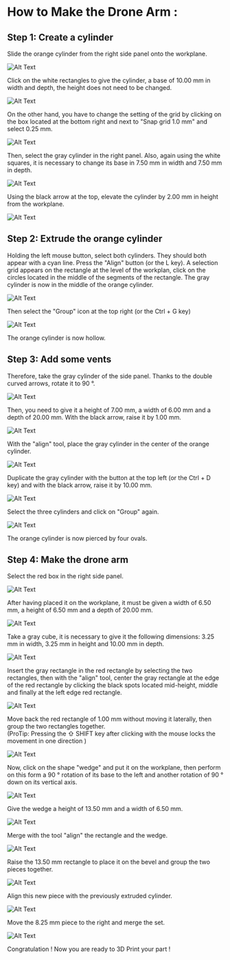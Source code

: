 # **How to Make the Drone Arm :**

## **Step 1: Create a cylinder**

Slide the orange cylinder from the right side panel onto the workplane.

![Alt Text](Gifs/01.gif)

Click on the white rectangles to give the cylinder, a base of 10.00 mm in width and depth, the height does not need to be changed.

![Alt Text](Gifs/02.gif)

On the other hand, you have to change the setting of the grid by clicking on the box located at the bottom right and next to
"Snap grid 1.0 mm" and select 0.25 mm.

![Alt Text](Gifs/03-3.gif)

Then, select the gray cylinder in the right panel.
Also, again using the white squares, it is necessary to change its base in 7.50 mm in width and 7.50 mm in depth.

![Alt Text](Gifs/04.gif)

Using the black arrow at the top, elevate the cylinder by 2.00 mm in height from the workplane.

![Alt Text](Gifs/05-2.gif)


## **Step 2: Extrude the orange cylinder**

Holding the left mouse button, select both cylinders.
They should both appear with a cyan line.
Press the "Align" button (or the L key).
A selection grid appears on the rectangle at the level of the workplan, click on the circles located in the middle of the segments of the rectangle. The gray cylinder is now in the middle of the orange cylinder.

![Alt Text](Gifs/06.gif)

Then select the "Group" icon at the top right (or the Ctrl + G key)

![Alt Text](Gifs/07.gif)

The orange cylinder is now hollow.


## **Step 3: Add some vents**

Therefore, take the gray cylinder of the side panel.
Thanks to the double curved arrows, rotate it to 90 °.

![Alt Text](Gifs/08.gif)

Then, you need to give it a height of 7.00 mm, a width of 6.00 mm and a depth of 20.00 mm.
With the black arrow, raise it by 1.00 mm.

![Alt Text](Gifs/09.gif)

With the "align" tool, place the gray cylinder in the center of the orange cylinder.

![Alt Text](Gifs/10.gif)

Duplicate the gray cylinder with the button at the top left (or the Ctrl + D key) and with the black arrow, raise it by 10.00 mm.

![Alt Text](Gifs/11.gif)

Select the three cylinders and click on "Group" again.

![Alt Text](Gifs/12.gif)

The orange cylinder is now pierced by four ovals.


## **Step 4: Make the drone arm**

Select the red box in the right side panel.

![Alt Text](Gifs/13.gif)

After having placed it on the workplane, it must be given a width of 6.50 mm, a height of 6.50 mm and a depth of 20.00 mm.

![Alt Text](Gifs/14.gif)

Take a gray cube, it is necessary to give it the following dimensions:
3.25 mm in width, 3.25 mm in height and 10.00 mm in depth.

![Alt Text](Gifs/15.gif)

Insert the gray rectangle in the red rectangle by selecting the two rectangles, then with the "align" tool, center the gray rectangle at the edge of the red rectangle by clicking the black spots located mid-height, middle and finally at the left edge red rectangle.

![Alt Text](Gifs/16.gif)

Move back the red rectangle of 1.00 mm without moving it laterally, then group the two rectangles together.  
(ProTip: Pressing the ⇧ SHIFT key after clicking with the mouse locks the movement in one direction )

![Alt Text](Gifs/17.gif)

Now, click on the shape "wedge" and put it on the workplane, then perform on this form a 90 ° rotation of its base to the left and another rotation of 90 ° down on its vertical axis.

![Alt Text](Gifs/18.gif)

Give the wedge a height of 13.50 mm and a width of 6.50 mm.

![Alt Text](Gifs/19.gif)

Merge with the tool "align" the rectangle and the wedge.

![Alt Text](Gifs/20.gif)

Raise the 13.50 mm rectangle to place it on the bevel and group the two pieces together.

![Alt Text](Gifs/21.gif)

Align this new piece with the previously extruded cylinder.

![Alt Text](Gifs/22.gif)

Move the 8.25 mm piece to the right and merge the set.

![Alt Text](Gifs/23.gif)

Congratulation !
Now you are ready to 3D Print your part !
